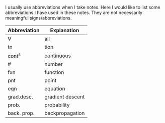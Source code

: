 I usually use abbreviations when I take notes. Here I would like to list some abbreviations I have used in these notes. They are not necessarily meaningful signs/abbreviations. 

| Abbreviation  | Explanation |
| ------------- | ------------|
| ∀             | all         |
| tn            | tion        |
|cont<sup>s</sup>|   continuous|
|   \#          |  number     |
|   fxn         |  function   |
|    pnt        |  point      |
|    eqn        |  equation   |
|  grad.desc.   |gradient descent|
|   prob.       | probability |
| back. prop.   |backpropagation|



